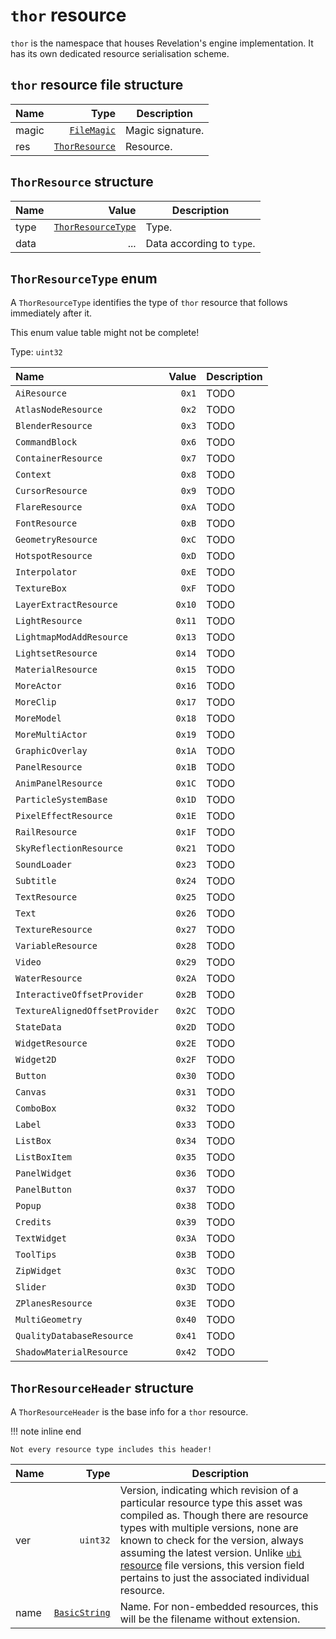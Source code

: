 # `thor` resource

`thor` is the namespace that houses Revelation's engine implementation. It has its own dedicated resource serialisation scheme.

## `thor` resource file structure

| Name | Type | Description |
| :-- | --: | --- |
| magic | [`FileMagic`](./base.md#filemagic-string) | Magic signature. |
| res | [`ThorResource`](#thorresource-structure) | Resource. |

## `ThorResource` structure

| Name | Value | Description |
| :-- | --: | --- |
| type | [`ThorResourceType`](#thorresourcetype-enum) | Type. |
| data | ... | Data according to `type`. |

## `ThorResourceType` enum

A `ThorResourceType` identifies the type of `thor` resource that follows immediately after it.

This enum value table might not be complete!

Type: `uint32`

| Name | Value | Description |
| :-- | --: | --- |
| `AiResource` | `0x1` | TODO |
| `AtlasNodeResource` | `0x2` | TODO |
| `BlenderResource` | `0x3` | TODO |
| `CommandBlock` | `0x6` | TODO |
| `ContainerResource` | `0x7` | TODO |
| `Context` | `0x8` | TODO |
| `CursorResource` | `0x9` | TODO |
| `FlareResource` | `0xA` | TODO |
| `FontResource` | `0xB` | TODO |
| `GeometryResource` | `0xC` | TODO |
| `HotspotResource` | `0xD` | TODO |
| `Interpolator` | `0xE` | TODO |
| `TextureBox` | `0xF` | TODO |
| `LayerExtractResource` | `0x10` | TODO |
| `LightResource` | `0x11` | TODO |
| `LightmapModAddResource` | `0x13` | TODO |
| `LightsetResource` | `0x14` | TODO |
| `MaterialResource` | `0x15` | TODO |
| `MoreActor` | `0x16` | TODO |
| `MoreClip` | `0x17` | TODO |
| `MoreModel` | `0x18` | TODO |
| `MoreMultiActor` | `0x19` | TODO |
| `GraphicOverlay` | `0x1A` | TODO |
| `PanelResource` | `0x1B` | TODO |
| `AnimPanelResource` | `0x1C` | TODO |
| `ParticleSystemBase` | `0x1D` | TODO |
| `PixelEffectResource` | `0x1E` | TODO |
| `RailResource` | `0x1F` | TODO |
| `SkyReflectionResource` | `0x21` | TODO |
| `SoundLoader` | `0x23` | TODO |
| `Subtitle` | `0x24` | TODO |
| `TextResource` | `0x25` | TODO |
| `Text` | `0x26` | TODO |
| `TextureResource` | `0x27` | TODO |
| `VariableResource` | `0x28` | TODO |
| `Video` | `0x29` | TODO |
| `WaterResource` | `0x2A` | TODO |
| `InteractiveOffsetProvider` | `0x2B` | TODO |
| `TextureAlignedOffsetProvider` | `0x2C` | TODO |
| `StateData` | `0x2D` | TODO |
| `WidgetResource` | `0x2E` | TODO |
| `Widget2D` | `0x2F` | TODO |
| `Button` | `0x30` | TODO |
| `Canvas` | `0x31` | TODO |
| `ComboBox` | `0x32` | TODO |
| `Label` | `0x33` | TODO |
| `ListBox` | `0x34` | TODO |
| `ListBoxItem` | `0x35` | TODO |
| `PanelWidget` | `0x36` | TODO |
| `PanelButton` | `0x37` | TODO |
| `Popup` | `0x38` | TODO |
| `Credits` | `0x39` | TODO |
| `TextWidget` | `0x3A` | TODO |
| `ToolTips` | `0x3B` | TODO |
| `ZipWidget` | `0x3C` | TODO |
| `Slider` | `0x3D` | TODO |
| `ZPlanesResource` | `0x3E` | TODO |
| `MultiGeometry` | `0x40` | TODO |
| `QualityDatabaseResource` | `0x41` | TODO |
| `ShadowMaterialResource` | `0x42` | TODO |

## `ThorResourceHeader` structure

A `ThorResourceHeader` is the base info for a `thor` resource.

!!! note inline end

    Not every resource type includes this header!

| Name | Type | Description |
| :-- | --: | --- |
| ver | `uint32` | Version, indicating which revision of a particular resource type this asset was compiled as. Though there are resource types with multiple versions, none are known to check for the version, always assuming the latest version. Unlike [`ubi` resource](./ubi-resource.md) file versions, this version field pertains to just the associated individual resource. |
| name | [`BasicString`](./base.md#basicstring-structure) | Name. For non-embedded resources, this will be the filename without extension. |
